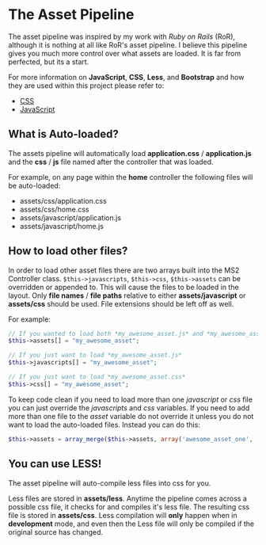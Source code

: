 The Asset Pipeline
==================
The asset pipeline was inspired by my work with *Ruby on Rails* (RoR), although
it is nothing at all like RoR's asset pipeline.  I believe this pipeline
gives you much more control over what assets are loaded.  It is far from
perfected, but its a start.

For more information on **JavaScript**, **CSS**, **Less**, and **Bootstrap** and how they
are used within this project please refer to:
*   [CSS](CSS.md)
*   [JavaScript](JavaScript.md)

What is Auto-loaded?
--------------------
The assets pipeline will automatically load **application.css** / **application.js** and
the **css** / **js** file named after the controller that was loaded.

For example, on any page within the **home** controller the following files will be auto-loaded:
*   assets/css/application.css
*   assets/css/home.css
*   assets/javascript/application.js
*   assets/javascript/home.js

How to load other files?
------------------------
In order to load other asset files there are two arrays built into the MS2 Controller
class. ```$this->javascripts```, ```$this->css```, ```$this->assets```
can be overridden or appended to.  This will cause the files to be loaded in the layout.
Only **file names** / **file paths**  relative to either **assets/javascript** or **assets/css**
should be used.  File extensions should be left off as well.

For example:
```php
// If you wanted to load both *my_awesome_asset.js* and *my_awesome_asset.css*
$this->assets[] = "my_awesome_asset";

// If you just want to load *my_awesome_asset.js*
$this->javascripts[] = "my_awesome_asset";

// If you just want to load *my_awesome_asset.css*
$this->css[] = "my_awesome_asset";
```

To keep code clean if you need to load more than one *javascript* or *css* file you can just override the *javascripts* and *css*
variables.  If you need to add more than one file to the *asset* variable do not override it unless you do not want to load
the auto-loaded files.  Instead you can do this:
```php
$this->assets = array_merge($this->assets, array('awesome_asset_one', 'awesome_asset_two'));
```

You can use LESS!
------------------
The asset pipeline will auto-compile less files into css for you.

Less files are stored in **assets/less**.  Anytime the pipeline comes across a possible css file, it checks for
and compiles it's less file.  The resulting css file is stored in **assets/css**.  Less compilation will **only**
happen when in **development** mode, and even then the Less file will only be compiled if the original source has
changed.